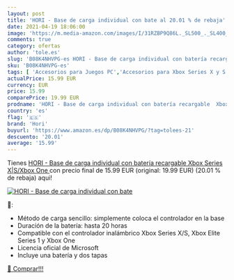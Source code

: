 ```yaml
---
layout: post
title: 'HORI - Base de carga individual con bate al 20.01 % de rebaja'
date: 2021-04-19 18:06:00
image: 'https://m.media-amazon.com/images/I/31RZBP9Q86L._SL500_._SL400_.jpg'
comments: true
category: ofertas
author: 'tole.es'
slug: 'B08K4NHVPG-es HORI - Base de carga individual con batería recargable...'
sku: 'B08K4NHVPG-es'
tags: [ 'Accesorios para Juegos PC','Accesorios para Xbox Series X y S','Baterías y cargadores para Xbox Series X y S','Cargadores para Xbox Series X y S','Hardware y juegos para Xbox Series X y S','Juegos y Accesorios para PC','Videojuegos','hori','xbox', ]
actualPrice: 15.99 EUR
currency: EUR
price: 15.99
comparePrice: 19.99 EUR
prodname: 'HORI - Base de carga individual con batería recargable  Xbox Series X|S/Xbox One '
country: 'es'
flag: '🇪🇸'
brand: 'Hori'
buyurl: 'https://www.amazon.es/dp/B08K4NHVPG/?tag=tolees-21'
descuento: '20.01'
average: '15.99'
---
```


Tienes [HORI - Base de carga individual con batería recargable  Xbox Series X|S/Xbox One ](https://www.amazon.es/dp/B08K4NHVPG/?tag=tolees-21) con precio final de  15.99 EUR (original: 19.99 EUR) (20.01 %  de rebaja) aqui!

[![HORI - Base de carga individual con bate](https://m.media-amazon.com/images/I/31RZBP9Q86L._SL500_._SL400_.jpg)](https://www.amazon.es/dp/B08K4NHVPG/?tag=tolees-21)

🔎:

- Método de carga sencillo: simplemente coloca el controlador en la base
- Duración de la batería: hasta 20 horas
- Compatible con el controlador inalámbrico Xbox Series X/S, Xbox Elite Series 1 y Xbox One
- Licencia oficial de Microsoft
- Incluye una batería y dos tapas

[🛒 Comprar!!!](https://www.amazon.es/dp/B08K4NHVPG/?tag=tolees-21)
